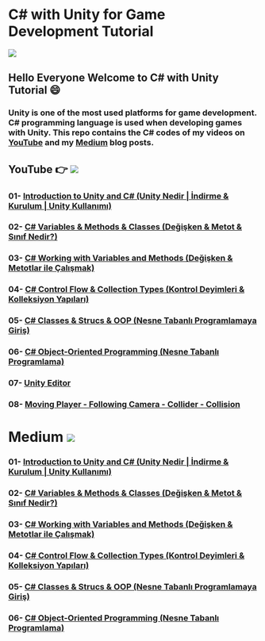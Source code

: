 # C# with Unity for Game Development Tutorial 

![](https://images.unsplash.com/photo-1556438064-2d7646166914?ixid=MnwxMjA3fDB8MHxwaG90by1wYWdlfHx8fGVufDB8fHx8&ixlib=rb-1.2.1&auto=format&fit=crop&w=750&q=80)

## Hello Everyone Welcome to C# with Unity Tutorial 😄 

### Unity is one of the most used platforms for game development. C# programming language is used when developing games with Unity. This repo contains the C# codes of my videos on [YouTube](https://youtube.com/c/TirendazAkademi) and my [Medium](https//tirendazakademi.medium.com) blog posts.

## YouTube 👉  [![](https://img.shields.io/badge/YouTube-Turkish-deeppink?&logo=youtube&logoColor=white)](https://www.youtube.com/tirendazakademi)

### 01- [Introduction to Unity and C# (Unity Nedir | İndirme & Kurulum | Unity Kullanımı)](https://www.youtube.com/watch?v=n5ZflJVTXXw)

### 02- [C# Variables & Methods & Classes (Değişken & Metot & Sınıf Nedir?)](https://www.youtube.com/watch?v=zPilnfEjWV8)

### 03- [C# Working with Variables and Methods (Değişken & Metotlar ile Çalışmak)](https://www.youtube.com/watch?v=FpY0XoKMqzM&list=PLfMRLSpipmfsFB4jMwbVlHh8kLRXjFdaT&index=3)

### 04- [C# Control Flow & Collection Types (Kontrol Deyimleri & Kolleksiyon Yapıları)](https://www.youtube.com/watch?v=S3b67mBTuqc&list=PLfMRLSpipmfsFB4jMwbVlHh8kLRXjFdaT&index=4)

### 05- [C# Classes & Strucs & OOP (Nesne Tabanlı Programlamaya Giriş)](https://www.youtube.com/watch?v=alBO2AQDGbo&list=PLfMRLSpipmfsFB4jMwbVlHh8kLRXjFdaT&index=5)

### 06- [C# Object-Oriented Programming (Nesne Tabanlı Programlama)](https://www.youtube.com/watch?v=YtNKTF5HCRM&list=PLfMRLSpipmfsFB4jMwbVlHh8kLRXjFdaT&index=6)

### 07- [Unity Editor](https://www.youtube.com/watch?v=TRUOKIDhGBI)

### 08- [Moving Player - Following Camera - Collider - Collision](https://www.youtube.com/watch?v=BmkhTYCgY_8)

# Medium  [![](https://img.shields.io/badge/Medium-Turkish-purple.svg?&logo=medium&logoColor=white)](https://tirendazakademi.medium.com)

### 01- [Introduction to Unity and C# (Unity Nedir | İndirme & Kurulum | Unity Kullanımı)](https://tirendazakademi.medium.com/unity-nedir-i%CC%87ndirme-kurulum-unity-kullan%C4%B1m%C4%B1-3ee35cca63b5?source=your_stories_page-------------------------------------)

### 02- [C# Variables & Methods & Classes (Değişken & Metot & Sınıf Nedir?)](https://tirendazakademi.medium.com/de%C4%9Fi%C5%9Fken-metot-s%C4%B1n%C4%B1f-nedir-unity-ile-c-dersleri-28d85522d536?source=your_stories_page-------------------------------------)

### 03- [C# Working with Variables and Methods (Değişken & Metotlar ile Çalışmak)](https://tirendazakademi.medium.com/c-de%C4%9Fi%C5%9Fken-metot-tan%C4%B1mlama-unity-ile-c-sharp-dersleri-89d7b4a4931a?source=your_stories_page-------------------------------------)

### 04- [C# Control Flow & Collection Types (Kontrol Deyimleri & Kolleksiyon Yapıları)](https://tirendazakademi.medium.com/c-kontrol-deyimleri-kolleksiyon-yap%C4%B1lar%C4%B1-unity-ile-c-sharp-dersleri-facc626332e5?source=your_stories_page-------------------------------------)

### 05- [C# Classes & Strucs & OOP (Nesne Tabanlı Programlamaya Giriş)](https://tirendazakademi.medium.com/c-s%C4%B1n%C4%B1f-ve-struct-c-sharp-nesne-tabanl%C4%B1-y%C3%B6nelimli-programlama-2135069faef?source=your_stories_page-------------------------------------)

### 06- [C# Object-Oriented Programming (Nesne Tabanlı Programlama)](https://tirendazakademi.medium.com/c-nesne-tabanl%C4%B1-y%C3%B6nelimli-programlama-unity-ile-c-sharp-dersleri-79fa52ac59c7?source=your_stories_page-------------------------------------)






